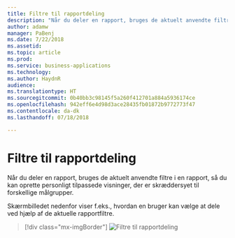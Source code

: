 ```yaml
---
title: Filtre til rapportdeling
description: "Når du deler en rapport, bruges de aktuelt anvendte filtre i en rapport, så du kan oprette personligt tilpassede visninger, der er skræddersyet til forskellige målgrupper"
author: adamw
manager: PaBenj
ms.date: 7/22/2018
ms.assetid: 
ms.topic: article
ms.prod: 
ms.service: business-applications
ms.technology: 
ms.author: HaydnR
audience: 
ms.translationtype: HT
ms.sourcegitcommit: 0b40bb3c98145f5a260f412701a884a5936174ce
ms.openlocfilehash: 942eff6e4d98d3ace28435fb01872b9772773f47
ms.contentlocale: da-dk
ms.lasthandoff: 07/18/2018

---
```

# <a name="filters-for-report-sharing"></a>Filtre til rapportdeling

Når du deler en rapport, bruges de aktuelt anvendte filtre i en rapport, så du kan oprette personligt tilpassede visninger, der er skræddersyet til forskellige målgrupper.

Skærmbilledet nedenfor viser f.eks., hvordan en bruger kan vælge at dele ved hjælp af de aktuelle rapportfiltre.

> [!div class="mx-imgBorder"]
> ![](media/filters-share.png "Filtre til rapportdeling")

